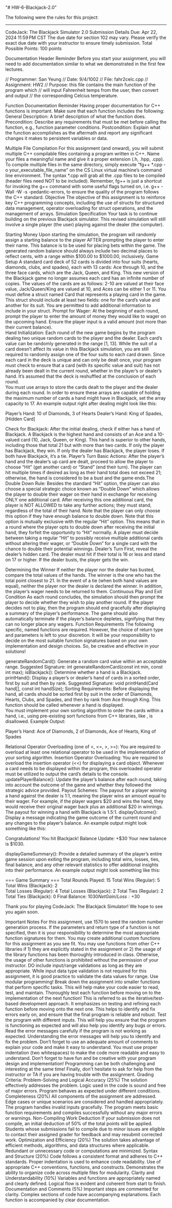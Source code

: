 "# HW-6-Blackjack-2.0" 

The following were the rules for this project:

---------------------------------------------------------------------------------------------------------------

CodeJack: The Blackjack Simulator 2.0
Submission Details
Due: Apr 22, 2024 11:59 PM CST
The due date for section 102 may vary. Please verify the exact due date with your instructor to ensure timely submission. 
Total Possible Points: 100 points

Documentation Header Reminder
Before you start your assignment, you will need to add documentation similar to what we demonstrated in the first few lectures.
 
// Programmer: San Yeung
// Date: 9/4/1002 
// File: fahr2celc.cpp
// Assignment: HW2
// Purpose: this file contains the main function of the program which 
//   will input Fahrenheit temps from the user, then convert and output 
//   the corresponding Celcius temperature. 

Function Documentation Reminder
Having proper documentation for C++ functions is important. Make sure that each function includes the following: 
General Description: A brief description of what the function does. 
Precondition: Describe any requirements that must be met before calling the function, e.g., function parameter conditions. 
Postcondition: Explain what the function accomplishes as the aftermath and report any significant changes it makes to persistent variables or data.

Multiple File Compilation
For this assignment (and onward), you will submit multiple C++ compilable files containing a program written in C++. Name your files a meaningful name and give it a proper extension (.h, .hpp, .cpp).
To compile multiple files in the same directory, simply execute “fg++ *.cpp -o your_executable_file_name” on the CS Linux virtual machine’s command line environment. The syntax *.cpp will grab all the .cpp files to be compiled (header files need NOT to be included). Remember, fg++ is just a shortcut for invoking the g++ command with some useful flags turned on, i.e. g++ -Wall -W -s -pedantic-errors, to ensure the quality of the program follows the C++ standard. 
Objective
The objective of this assignment is to reinforce key C++ programming concepts, including the use of structs for structured data management, operator overloading for struct operations, and the management of arrays. 
Simulation Specification
Your task is to continue building on the previous Blackjack simulator. This revised simulation will still involve a single player (the user) playing against the dealer (the computer). 

Starting Money
Upon starting the simulation, the program will randomly assign a starting balance to the player AFTER prompting the player to enter their name. This balance is to be used for placing bets within the game. The generated random balance should always include two decimal places to reflect cents, with a range within $100.00 to $1000.00, inclusively.
Game Setup
A standard card deck of 52 cards is divided into four suits (hearts, diamonds, clubs, and spades), each with 13 cards: Ace through 10, and the three face cards, which are the Jack, Queen, and King. This new version of the Blackjack game no longer assumes each card has an infinite number of copies. 
The values of the cards are as follows: 2-10 are valued at their face value, Jack/Queen/King are valued at 10, and Aces can be either 1 or 11.
You must define a struct named Card that represents a playing card in the game. This struct should include at least two fields: one for the card’s value and another for its suit. You are permitted to add additional information to include in your struct. 
Prompt for Wager: At the beginning of each round, prompt the player to enter the amount of money they would like to wager on the upcoming hand. Ensure the player input is a valid amount (not more than their current balance).  
Hand Initialization: Each round of the new game begins by the program dealing two unique random cards to the player and the dealer. Each card’s value can be randomly generated in the range [1, 13]. While the suit of a card doesn’t affect its value in this Blackjack simulation, you are still required to randomly assign one of the four suits to each card drawn. 
Since each card in the deck is unique and can only be dealt once, your program must check to ensure that a card (with its specific value and suit) has not already been dealt in the current round, whether in the player’s or dealer’s hand. It’s assumed that the deck is reshuffled at the conclusion of each round.  
You must use arrays to store the cards dealt to the player and the dealer during each round. In order to ensure these arrays are capable of holding the maximum number of cards a hand might have in Blackjack, set the array capacity to 17. 
An example output right after dealing might look like this: 

Player’s Hand: 10 of Diamonds, 3 of Hearts 
Dealer’s Hand: King of Spades, [Hidden Card] 


Check for Blackjack: After the initial dealing, check if either has a hand of Blackjack. A Blackjack is the highest hand and consists of an Ace and a 10-valued card (10, Jack, Queen, or King). This hand is superior to other hands, including those that total 21 but with more than two cards. 
If only the player has Blackjack, they win. 
If only the dealer has Blackjack, the player loses. 
If both have Blackjack, it’s a tie. 
Player’s Turn 
Basic Actions: After the player’s hand and the dealer’s up card are dealt, proceed to allow the player to choose “Hit” (get another card) or “Stand” (end their turn). The player can hit multiple times if desired as long as their hand total does not exceed 21; otherwise, the hand is considered to be a bust and the game ends.The Double Down Rule: Besides the standard “Hit” option, the player can also choose a special strategic choice known as “Double Down” which allows the player to double their wager on their hand in exchange for receiving ONLY one additional card. After receiving this one additional card, the player is NOT ALLOWED to take any further actions; they must stand, regardless of the total of their hand. Note that the player can only choose this option if they have enough balance to double down. 
Note that this option is mutually exclusive with the regular “Hit” option. This means that in a round where the player opts to double down after receiving the initial hand, they forfeit the opportunity to “Hit” normally. A player must decide between taking a regular “Hit” to possibly receive multiple additional cards without altering their wager, or “Double Down” for a single card with the chance to double their potential winnings. 
Dealer’s Turn
First, reveal the dealer’s hidden card. The dealer must hit if their total is 16 or less and stand on 17 or higher. If the dealer busts, the player gets the win. 



Determining the Winner 
If neither the player nor the dealer has busted, compare the total values of the hands. The winner is the one who has the total point closest to 21. 
In the event of a tie (when both hand values are equal), neither the player nor the dealer is declared the winner. In addition, the player’s wager needs to be returned to them. 
Continuous Play and Exit Condition
As each round concludes, the simulation should then prompt the player to decide whether they wish to play another round. If the player decides not to play, then the program should end gracefully after displaying a summary of the player’s performance. 
The game should also automatically terminate if the player’s balance depletes, signifying that they can no longer place any wagers. 
Function Requirements
The following specific, named functions are required. However, the choice of return type and parameters is left to your discretion. It will be your responsibility to decide on the most suitable function signatures based on your own implementation and design choices. So, be creative and effective in your solutions! 

generateRandomCard(): Generate a random card value within an acceptable range. 
Suggested Signature: int generateRandomCard(const int min, const int max);
isBlackjack(): Determine whether a hand is a Blackjack. 
printHand(): Display a player’s or dealer’s hand of cards in a sorted order, first by suit and then by rank.
Suggested Signature: void printHand(Card hand[], const int handSize); 
Sorting Requirements: Before displaying the hand, all cards should be sorted first by suit in the order of Diamonds, Hearts, Clubs, and Spades, and then by rank from Ace through King.
This function should be called whenever a hand is displayed.  
You must implement your own sorting algorithm to order the cards within a hand, i.e., using pre-existing sort functions from C++ libraries, like <algorithm>, is disallowed.
Example Output: 

Player’s Hand: Ace of Diamonds, 2 of Diamonds, Ace of Hearts, King of Spades 


Relational Operator Overloading (one of <, <=, >, >=): You are required to overload at least one relational operator to be used in the implementation of your sorting algorithm.
Insertion Operator Overloading: You are required to overload the insertion operator (<<) for displaying a card object. Whenever a card needs to be displayed within the program, this overloaded operator must be utilized to output the card’s details to the console. 
updatePlayerBalance(): Update the player’s balance after each round, taking into account the outcome of the game and whether they followed the strategic advice provided. 
Payout Schemes: The payout for a player winning a hand against the dealer is 1:1, meaning the player wins an amount equal to their wager. For example, if the player wagers $20 and wins the hand, they would receive their original wager back plus an additional $20 in winnings. The payout for winning a hand with Blackjack is 1.5:1. 
displayOutcome(): Display a message indicating the game outcome of the current round and any changes to the player’s balance. An example output might look something like this:

Congratulations! You hit Blackjack! 
Balance Update: +$30
Your new balance is $1030. 


displayGameSummary(): Provide a detailed summary of the player’s entire game session upon exiting the program, including total wins, losses, ties, final balance, and any other relevant statistics to offer additional insights into their performance. An example output might look something like this:

=== Game Summary === 
Total Rounds Played: 15 
Total Wins (Regular): 5
Total Wins (Blackjack): 2  
Total Losses (Regular): 4
Total Losses (Blackjack): 2 
Total Ties (Regular): 2
Total Ties (Blackjack): 0 
Final Balance: $1030 
Net Gain/Loss: +$30 

Thank you for playing CodeJack: The Blackjack Simulator! 
We hope to see you again soon. 

Important Notes
For this assignment, use 1570 to seed the random number generation process.
If the parameters and return type of a function is not specified, then it is your responsibility to determine the most appropriate function signatures for them. 
You may create additional custom functions for this assignment as you see fit. 
You may use functions from other C++ libraries if 1) they are explicitly stated in the assignment or 2)  the usage of the library functions has been thoroughly introduced in class. Otherwise, the usage of other functions is prohibited without the permission of your instructor. 
DO include input/range validations as long as they are appropriate. While input data type validation is not required for this assignment, it is good practice to validate the data values for range. 
Use modular programming! Break down the assignment into smaller functions that perform specific tasks. This will help make your code easier to read, test, and maintain. 
Thoroughly test each function before moving on to the implementation of the next function! This is referred to as the iterative/test-based development approach. It emphasizes on testing and refining each function before moving onto the next one. This helps to identify and fix errors early on, and ensure that the final program is reliable and robust. 
Test the program with different inputs. This will help you ensure that the program is functioning as expected and will also help you identify any bugs or errors.
Read the error messages carefully if the program is not working as expected. Understanding the error messages will help you to identify and fix the problem.
Don’t forget to use an adequate amount of comments to explain your code and make it easy to understand.
You must use proper indentation (two whitespaces) to make the code more readable and easy to understand.
Don’t forget to have fun and be creative with your program design and implementation! Programming can be both challenging and interesting at the same time! 
Finally, don't hesitate to ask for help from the instructor or TA if you are having trouble with the assignment.
Grading Criteria: 
Problem-Solving and Logical Accuracy (25%)
The solution effectively addresses the problem.
Logic used in the code is sound and free of major errors.
Program behaves as expected under different conditions.
Completeness (20%)
All components of the assignment are addressed. 
Edge cases or unique scenarios are considered and handled appropriately.
The program handles invalid inputs gracefully. 
The program meets basic function requirements and compiles successfully without any major errors or warnings. 
Non-Compiling Work Deduction
If your submission does not compile, an initial deduction of 50% of the total points will be applied. 
Students whose submissions fail to compile due to minor issues are eligible to contact their assigned grader for feedback and may resubmit corrected work. 
Optimization and Efficiency (20%)
The solution takes advantage of efficient methods, algorithms, and data structures where applicable. 
Redundant or unnecessary code or computations are minimized. 
Syntax and Structure (20%)
Code follows a consistent format and adheres to C++ standards. 
Proper indentation is used to enhance code readability. 
Use of appropriate C++ conventions, functions, and constructs. 
Demonstrates the ability to organize code across multiple files for modularity. 
Clarity and Understandability (10%)
Variables and functions are appropriately named and clearly defined.
Logical flow is evident and coherent from start to finish. 
Documentation and Comments (5%)
Important steps are commented for clarity.
Complex sections of code have accompanying explanations.
Each function is accompanied by clear documentation. 
